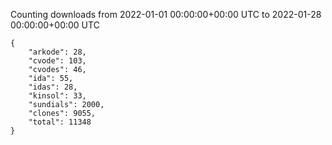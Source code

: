 
Counting downloads from 2022-01-01 00:00:00+00:00 UTC to 2022-01-28 00:00:00+00:00 UTC

```
{
    "arkode": 28,
    "cvode": 103,
    "cvodes": 46,
    "ida": 55,
    "idas": 28,
    "kinsol": 33,
    "sundials": 2000,
    "clones": 9055,
    "total": 11348
}
```
